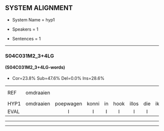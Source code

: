 
## SYSTEM ALIGNMENT

- System Name = hyp1

- Speakers = 1

- Sentences = 1

---

### S04C031M2_3+4LG

#### (S04C031M2_3+4LG-words)

- Cor=23.8%	Sub=47.6%	Del=0.0%	Ins=28.6%

|  |  |  |  |  |  |  |  |  |  |  |  |  |  |  |  |  |  |  |  |  |  |  |  |  |  |  |  |  |  |  |  |  |  |  |  |  |  |  |  |  |  |  |  |  |  |  |  |  |  |  |  |  |  |  |  |  |  |  |  |  |  |  |  |
|:--- |:---:|:---:|:---:|:---:|:---:|:---:|:---:|:---:|:---:|:---:|:---:|:---:|:---:|:---:|:---:|:---:|:---:|:---:|:---:|:---:|:---:|:---:|:---:|:---:|:---:|:---:|:---:|:---:|:---:|:---:|:---:|:---:|:---:|:---:|:---:|:---:|:---:|:---:|:---:|:---:|:---:|:---:|:---:|:---:|:---:|:---:|:---:|:---:|:---:|:---:|:---:|:---:|:---:|:---:|:---:|:---:|:---:|:---:|:---:|:---:|:---:|:---:|:---:|
| REF | omdraaien |  |  |  |  |  |  |  |  |  | poppenwagen | konijnenhok | elastiekje | ruziemaken | teddybeer | dierentuin | paddenstoelen | verstoppertje | * | * | wasmachine | * | fototoestel | toiletpapier | vrachtwagen | buurmannen*(buurman) | * | vogelkooi | * | olifant | schommelen | iedereen |  |  | schoenenwinkel | knutselen | ophangen | verjaardag |  | sprookjesboek | tandenborstel | lucifer | slaapkamer | achterdeur | ziekenhuis |  |  |  |  |  |  | nieuwsgierig | afblijven | kabouter | washandje | sneeuwwitje | goeiendag | vakantie | limonade | autorijden | eindelijk | familie | chocolade |
| HYP1 | omdraaien | poepwagen | konni | in | hook | illos | die | ikje | ruzie | maken | tijden | meer | dieren | tuin | padde | stoelen | vea | verstopper | het | je | wwas | magne | votosteld | tooieluipapier | vrachtwagen | buurman | men | vogel | kooi | olifant | schommelen | iedereen | choenen | winkel | knit | zilen | ophangen | verjaardag | spookjesbook | tanden | borstel | luifer | slaapkamer | achterdeur | ziekenhuis | heel | schierig | of | blijven | kaboter | was | hamd | je | sneeuw | weet | je | goeiendag | vakantie | limunade | autorijden | eindelijk | familie | chocola |
| EVAL |  | I | I | I | I | I | I | I | I | I | S | S | S | S | S | S | S | S | S | S | S | S | S | S |  | S | S | S | S |  |  |  | I | I | S | S |  |  | I | S | S | S |  |  |  | I | I | I | I | I | I | S | S | S | S | S |  |  | S |  |  |  | S |
---

---
